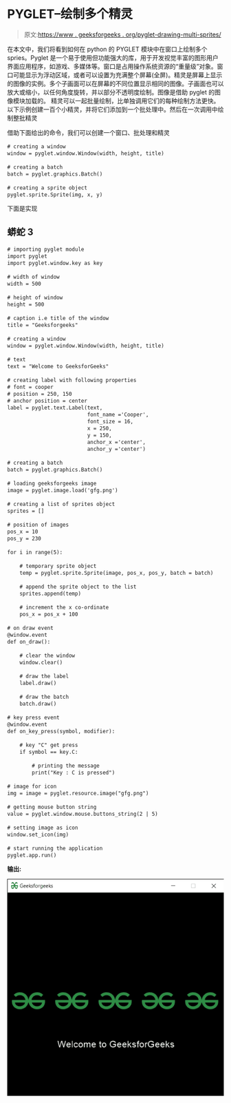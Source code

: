 # PYGLET–绘制多个精灵

> 原文:[https://www . geeksforgeeks . org/pyglet-drawing-multi-sprites/](https://www.geeksforgeeks.org/pyglet-drawing-multiple-sprites/)

在本文中，我们将看到如何在 python 的 PYGLET 模块中在窗口上绘制多个 spries。Pyglet 是一个易于使用但功能强大的库，用于开发视觉丰富的图形用户界面应用程序，如游戏、多媒体等。窗口是占用操作系统资源的“重量级”对象。窗口可能显示为浮动区域，或者可以设置为充满整个屏幕(全屏)。精灵是屏幕上显示的图像的实例。多个子画面可以在屏幕的不同位置显示相同的图像。子画面也可以放大或缩小，以任何角度旋转，并以部分不透明度绘制。图像是借助 pyglet 的图像模块加载的。
精灵可以一起批量绘制，比单独调用它们的每种绘制方法更快。以下示例创建一百个小精灵，并将它们添加到一个批处理中。然后在一次调用中绘制整批精灵

借助下面给出的命令，我们可以创建一个窗口、批处理和精灵

```
# creating a window
window = pyglet.window.Window(width, height, title)

# creating a batch 
batch = pyglet.graphics.Batch()

# creating a sprite object
pyglet.sprite.Sprite(img, x, y)
```

下面是实现

## 蟒蛇 3

```
# importing pyglet module
import pyglet
import pyglet.window.key as key

# width of window
width = 500

# height of window
height = 500

# caption i.e title of the window
title = "Geeksforgeeks"

# creating a window
window = pyglet.window.Window(width, height, title)

# text 
text = "Welcome to GeeksforGeeks"

# creating label with following properties
# font = cooper
# position = 250, 150
# anchor position = center
label = pyglet.text.Label(text,
                          font_name ='Cooper',
                          font_size = 16,
                          x = 250, 
                          y = 150,
                          anchor_x ='center', 
                          anchor_y ='center')

# creating a batch
batch = pyglet.graphics.Batch()

# loading geeksforgeeks image
image = pyglet.image.load('gfg.png')

# creating a list of sprites object
sprites = []

# position of images
pos_x = 10
pos_y = 230

for i in range(5):

    # temporary sprite object
    temp = pyglet.sprite.Sprite(image, pos_x, pos_y, batch = batch)

    # append the sprite object to the list
    sprites.append(temp)

    # increment the x co-ordinate
    pos_x = pos_x + 100

# on draw event
@window.event
def on_draw():

    # clear the window
    window.clear()

    # draw the label
    label.draw()

    # draw the batch
    batch.draw()

# key press event    
@window.event
def on_key_press(symbol, modifier):

    # key "C" get press
    if symbol == key.C:

        # printing the message
        print("Key : C is pressed")

# image for icon
img = image = pyglet.resource.image("gfg.png")

# getting mouse button string
value = pyglet.window.mouse.buttons_string(2 | 5)

# setting image as icon
window.set_icon(img)

# start running the application
pyglet.app.run()
```

**输出:**

![](img/4bbfd05a127424a4c93b1b8a35856d79.png)
